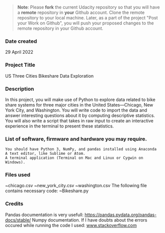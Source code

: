 >**Note**: Please **fork** the current Udacity repository so that you will have a **remote** repository in **your** Github account. Clone the remote repository to your local machine. Later, as a part of the project "Post your Work on Github", you will push your proposed changes to the remote repository in your Github account.

### Date created
29 April 2022

### Project Title
 US Three Cities Bikeshare Data Exploration


### Description
In this project, you will make use of Python to explore data related to bike share systems for three major cities in the United States—Chicago, New York City, and Washington. You will write code to import the data and answer interesting questions about it by computing descriptive statistics. You will also write a script that takes in raw input to create an interactive experience in the terminal to present these statistics.

### List of software, firmware and hardware you may require.
    You should have Python 3, NumPy, and pandas installed using Anaconda
    A text editor, like Sublime or Atom.
    A terminal application (Terminal on Mac and Linux or Cygwin on Windows).
### Files used
~chicago.csv
~new_york_city.csv
~washington.csv
The following file contains necessary code:
    ~Bikeshare.py


### Credits
Pandas documentation is very usefull: https://pandas.pydata.org/pandas-docs/stable/
Numpy documentation.
If I have doubts about the errors occured while running the code I used: www.stackoverflow.com
